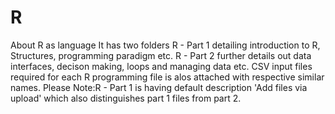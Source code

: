 # R
About R as language
It has two folders 
R - Part 1 detailing introduction to R, Structures, programming paradigm etc.
R - Part 2 further details out data interfaces, decison making, loops and managing data etc.
CSV input files required for each R programming file is alos attached with respective similar names.
Please Note:R - Part 1 is having default description 'Add files via upload' which also distinguishes part 1 files from part 2.
